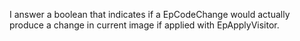 I answer a boolean that indicates if a EpCodeChange would actually produce a change in current image if applied with EpApplyVisitor.